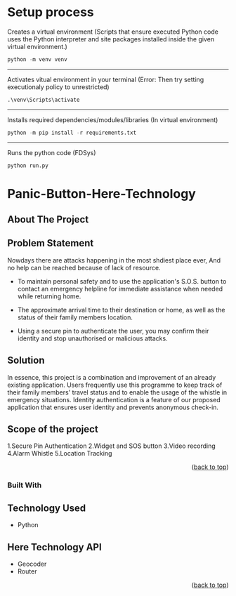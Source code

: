 

# Setup process
Creates a virtual environment (Scripts that ensure executed Python code uses the Python interpreter and site packages installed inside the given virtual environment.)
```Python
python -m venv venv
```
---

Activates vitual environment in your terminal (Error: Then try setting executionaly policy to unrestricted)
```Python
.\venv\Scripts\activate
```
---

Installs required dependencies/modules/libraries (In virtual environment)
```Python
python -m pip install -r requirements.txt
```
---

Runs the python code (FDSys)
```Python
python run.py
```
# Panic-Button-Here-Technology
<!-- ABOUT THE PROJECT -->
## About The Project

<!-- PROBLEM STATEMENT -->
## Problem Statement

Nowdays there are attacks happening in the most shdiest place ever, And no help can be reached because of lack of resource.

* To maintain personal safety and to use the application's S.O.S. button to contact an emergency helpline for immediate assistance when needed while returning home.


* The approximate arrival time to their destination or home, as well as the status of their family members location.


* Using a secure pin to authenticate the user, you may confirm their identity and stop unauthorised or malicious attacks.

<!-- SOLUTION -->
## Solution
In essence, this project is a combination and improvement of an already existing application. Users frequently use this programme to keep track of their family members' travel status and to enable the usage of the whistle in emergency situations. Identity authentication is a feature of our proposed application that ensures user identity and prevents anonymous check-in.

<!-- SCOPE OF THE PROJECT -->
## Scope of the project
1.Secure Pin Authentication 
2.Widget and SOS button 
3.Video recording
4.Alarm Whistle
5.Location Tracking


<p align="right">(<a href="#readme-top">back to top</a>)</p>



### Built With


<!-- TECHNOLOGY USED -->
## Technology Used

* Python

<!-- HERE TECHNOLOGY API-->
## Here Technology API
* Geocoder
* Router
<!-- HERE TECHNOLOGY LIBRARY-->

<p align="right">(<a href="#readme-top">back to top</a>)</p>
